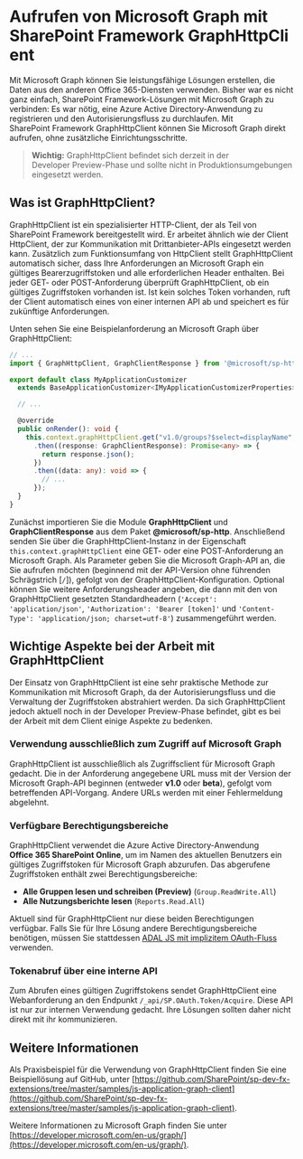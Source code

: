 # <a name="call-microsoft-graph-using-the-sharepoint-framework-graphhttpclient"></a>Aufrufen von Microsoft Graph mit SharePoint Framework GraphHttpClient

Mit Microsoft Graph können Sie leistungsfähige Lösungen erstellen, die Daten aus den anderen Office 365-Diensten verwenden. Bisher war es nicht ganz einfach, SharePoint Framework-Lösungen mit Microsoft Graph zu verbinden: Es war nötig, eine Azure Active Directory-Anwendung zu registrieren und den Autorisierungsfluss zu durchlaufen. Mit SharePoint Framework GraphHttpClient können Sie Microsoft Graph direkt aufrufen, ohne zusätzliche Einrichtungsschritte.

> **Wichtig:** GraphHttpClient befindet sich derzeit in der Developer Preview-Phase und sollte nicht in Produktionsumgebungen eingesetzt werden.

## <a name="what-is-graphhttpclient"></a>Was ist GraphHttpClient?

GraphHttpClient ist ein spezialisierter HTTP-Client, der als Teil von SharePoint Framework bereitgestellt wird. Er arbeitet ähnlich wie der Client HttpClient, der zur Kommunikation mit Drittanbieter-APIs eingesetzt werden kann. Zusätzlich zum Funktionsumfang von HttpClient stellt GraphHttpClient automatisch sicher, dass Ihre Anforderungen an Microsoft Graph ein gültiges Bearerzugriffstoken und alle erforderlichen Header enthalten. Bei jeder GET- oder POST-Anforderung überprüft GraphHttpClient, ob ein gültiges Zugriffstoken vorhanden ist. Ist kein solches Token vorhanden, ruft der Client automatisch eines von einer internen API ab und speichert es für zukünftige Anforderungen.

Unten sehen Sie eine Beispielanforderung an Microsoft Graph über GraphHttpClient:

```ts
// ...
import { GraphHttpClient, GraphClientResponse } from '@microsoft/sp-http';

export default class MyApplicationCustomizer
  extends BaseApplicationCustomizer<IMyApplicationCustomizerProperties> {

  // ...

  @override
  public onRender(): void {
    this.context.graphHttpClient.get("v1.0/groups?$select=displayName", GraphHttpClient.configurations.v1)
      .then((response: GraphClientResponse): Promise<any> => {
        return response.json();
      })
      .then((data: any): void => {
        // ...
      });
  }
}
```

Zunächst importieren Sie die Module **GraphHttpClient** und **GraphClientResponse** aus dem Paket **@microsoft/sp-http**. Anschließend senden Sie über die GraphHttpClient-Instanz in der Eigenschaft `this.context.graphHttpClient` eine GET- oder eine POST-Anforderung an Microsoft Graph. Als Parameter geben Sie die Microsoft Graph-API an, die Sie aufrufen möchten (beginnend mit der API-Version ohne führenden Schrägstrich [`/`]), gefolgt von der GraphHttpClient-Konfiguration. Optional können Sie weitere Anforderungsheader angeben, die dann mit den von GraphHttpClient gesetzten Standardheadern (`'Accept': 'application/json'`, `'Authorization': 'Bearer [token]'` und `'Content-Type': 'application/json; charset=utf-8'`) zusammengeführt werden.

## <a name="graphhttpclient-considerations"></a>Wichtige Aspekte bei der Arbeit mit GraphHttpClient

Der Einsatz von GraphHttpClient ist eine sehr praktische Methode zur Kommunikation mit Microsoft Graph, da der Autorisierungsfluss und die Verwaltung der Zugriffstoken abstrahiert werden. Da sich GraphHttpClient jedoch aktuell noch in der Developer Preview-Phase befindet, gibt es bei der Arbeit mit dem Client einige Aspekte zu bedenken.

### <a name="use-for-microsoft-graph-access-only"></a>Verwendung ausschließlich zum Zugriff auf Microsoft Graph

GraphHttpClient ist ausschließlich als Zugriffsclient für Microsoft Graph gedacht. Die in der Anforderung angegebene URL muss mit der Version der Microsoft Graph-API beginnen (entweder **v1.0** oder **beta**), gefolgt vom betreffenden API-Vorgang. Andere URLs werden mit einer Fehlermeldung abgelehnt.

### <a name="available-permission-scopes"></a>Verfügbare Berechtigungsbereiche

GraphHttpClient verwendet die Azure Active Directory-Anwendung **Office 365 SharePoint Online**, um im Namen des aktuellen Benutzers ein gültiges Zugriffstoken für Microsoft Graph abzurufen. Das abgerufene Zugriffstoken enthält zwei Berechtigungsbereiche: 

* **Alle Gruppen lesen und schreiben (Preview)** (`Group.ReadWrite.All`) 
* **Alle Nutzungsberichte lesen** (`Reports.Read.All`) 

Aktuell sind für GraphHttpClient nur diese beiden Berechtigungen verfügbar. Falls Sie für Ihre Lösung andere Berechtigungsbereiche benötigen, müssen Sie stattdessen [ADAL JS mit implizitem OAuth-Fluss](web-parts/guidance/call-microsoft-graph-from-your-web-part) verwenden.

### <a name="tokens-are-retrieved-using-an-internal-api"></a>Tokenabruf über eine interne API

Zum Abrufen eines gültigen Zugriffstokens sendet GraphHttpClient eine Webanforderung an den Endpunkt `/_api/SP.OAuth.Token/Acquire`. Diese API ist nur zur internen Verwendung gedacht. Ihre Lösungen sollten daher nicht direkt mit ihr kommunizieren.

## <a name="more-information"></a>Weitere Informationen

Als Praxisbeispiel für die Verwendung von GraphHttpClient finden Sie eine Beispiellösung auf GitHub, unter [https://github.com/SharePoint/sp-dev-fx-extensions/tree/master/samples/js-application-graph-client](https://github.com/SharePoint/sp-dev-fx-extensions/tree/master/samples/js-application-graph-client).

Weitere Informationen zu Microsoft Graph finden Sie unter [https://developer.microsoft.com/en-us/graph/](https://developer.microsoft.com/en-us/graph/).